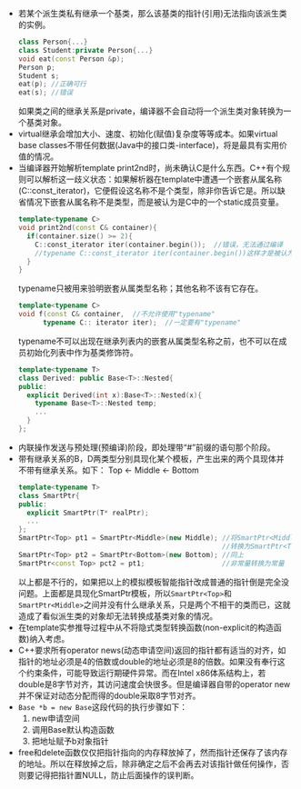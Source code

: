 - 若某个派生类私有继承一个基类，那么该基类的指针(引用)无法指向该派生类的实例。
  ```C++
  class Person{...}
  class Student:private Person{...}
  void eat(const Person &p);
  Person p;
  Student s;
  eat(p); //正确可行
  eat(s); //错误
  ```
  如果类之间的继承关系是private，编译器不会自动将一个派生类对象转换为一个基类对象。
- virtual继承会增加大小、速度、初始化(赋值)复杂度等等成本。如果virtual base classes不带任何数据(Java中的接口类-interface)，将是最具有实用价值的情况。
- 当编译器开始解析template print2nd时，尚未确认C是什么东西。C++有个规则可以解析这一歧义状态：如果解析器在template中遭遇一个嵌套从属名称(C::const_iterator)，它便假设这名称不是个类型，除非你告诉它是。所以缺省情况下嵌套从属名称不是类型，而是被认为是C中的一个static成员变量。
  ```C++
  template<typename C>
  void print2nd(const C& container){
    if(container.size() >= 2){
      C::const_iterator iter(container.begin());  //错误，无法通过编译
      //typename C::const_iterator iter(container.begin())这样才是被认为是类型
    }
  }
  ```
  typename只被用来验明嵌套从属类型名称；其他名称不该有它存在。
  ```C++
  template<typename C>
  void f(const C& container,  //不允许使用"typename"
        typename C:: iterator iter);  //一定要有"typename"
  ```
  typename不可以出现在继承列表内的嵌套从属类型名称之前，也不可以在成员初始化列表中作为基类修饰符。
  ```C++
  template<typename T>
  class Derived: public Base<T>::Nested{
  public:
    explicit Derived(int x):Base<T>::Nested(x){
      typename Base<T>::Nested temp;
      ...
    }
  };
  ```
- 内联操作发送与预处理(预编译)阶段，即处理带“#”前缀的语句那个阶段。
- 带有继承关系的B，D两类型分别具现化某个模板，产生出来的两个具现体并不带有继承关系。如下：
  Top <- Middle <- Bottom
  ```C++
  template<typename T>
  class SmartPtr{
  public:
    explicit SmartPtr(T* realPtr);
    ...
  };
  SmartPtr<Top> pt1 = SmartPtr<Middle>(new Middle); //将SmartPtr<Middle>
                                                    //转换为SmartPtr<Top>
  SmartPtr<Top> pt2 = SmartPtr<Bottom>(new Bottom); //同上
  SmartPtr<const Top> pct2 = pt1;                   //非常量转换为常量
  ```
  以上都是不行的，如果把以上的模拟模板智能指针改成普通的指针倒是完全没问题。上面都是具现化SmartPtr模板，所以`SmartPtr<Top>`和`SmartPtr<Middle>`之间并没有什么继承关系，只是两个不相干的类而已，这就造成了看似派生类的对象却无法转换成基类对象的情况。
- 在template实参推导过程中从不将隐式类型转换函数(non-explicit的构造函数)纳入考虑。
- C++要求所有operator news(动态申请空间)返回的指针都有适当的对齐，如指针的地址必须是4的倍数或double的地址必须是8的倍数。如果没有奉行这个约束条件，可能导致运行期硬件异常。而在Intel x86体系结构上，若double是8字节对齐，其访问速度会快很多。但是编译器自带的operator new并不保证对动态分配而得的double采取8字节对齐。
- `Base *b = new Base`这段代码的执行步骤如下：
  1. new申请空间
  2. 调用Base默认构造函数
  3. 把地址赋予b对象指针
- free和delete函数仅仅把指针指向的内存释放掉了，然而指针还保存了该内存的地址。所以在释放掉之后，除非确定之后不会再去对该指针做任何操作，否则要记得把指针置NULL，防止后面操作的误判断。

